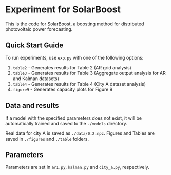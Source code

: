 # Experiment for SolarBoost

This is the code for SolarBoost, a boosting method for distributed photovoltaic power forecasting.

## Quick Start Guide

To run experiments, use `exp.py` with one of the following options:

1. `table2` - Generates results for Table 2 (AR grid analysis)
2. `table3` - Generates results for Table 3 (Aggregate output analysis for AR and Kalman datasets) 
3. `table4` - Generates results for Table 4 (City A dataset analysis)
4. `figure9` - Generates capacity plots for Figure 9

## Data and results
If a model with the specified parameters does not exist, it will be automatically trained and saved to the `./models` directory.

Real data for city A is saved as `./data/0.2.npz`.
Figures and Tables are saved in `./figures` and `./table` folders.

## Parameters
Parameters are set in `ar1.py`, `kalman.py` and `city_a.py`, respectively.


